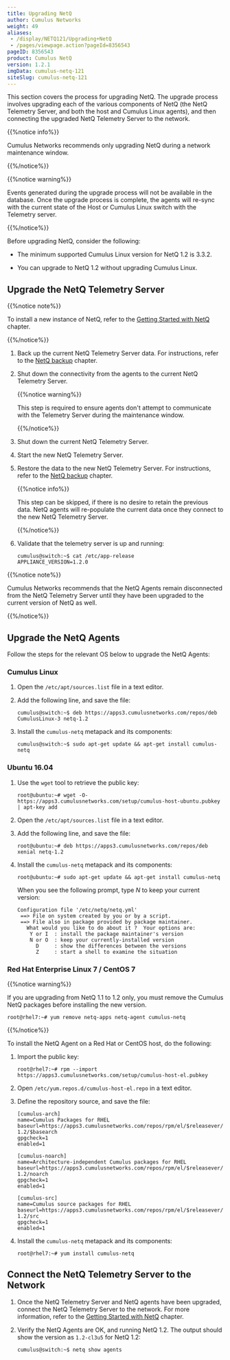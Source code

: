 ```yaml
---
title: Upgrading NetQ
author: Cumulus Networks
weight: 49
aliases:
 - /display/NETQ121/Upgrading+NetQ
 - /pages/viewpage.action?pageId=8356543
pageID: 8356543
product: Cumulus NetQ
version: 1.2.1
imgData: cumulus-netq-121
siteSlug: cumulus-netq-121
---
```

This section covers the process for upgrading NetQ. The upgrade process
involves upgrading each of the various components of NetQ (the NetQ
Telemetry Server, and both the host and Cumulus Linux agents), and then
connecting the upgraded NetQ Telemetry Server to the network.

{{%notice info%}}

Cumulus Networks recommends only upgrading NetQ during a network
maintenance window.

{{%/notice%}}

{{%notice warning%}}

Events generated during the upgrade process will not be available in the
database. Once the upgrade process is complete, the agents will re-sync
with the current state of the Host or Cumulus Linux switch with the
Telemetry server.

{{%/notice%}}

Before upgrading NetQ, consider the following:

  - The minimum supported Cumulus Linux version for NetQ 1.2 is 3.3.2.

  - You can upgrade to NetQ 1.2 without upgrading Cumulus Linux.

## Upgrade the NetQ Telemetry Server</span>

{{%notice note%}}

To install a new instance of NetQ, refer to the [Getting Started with
NetQ](/version/cumulus-netq-121/Getting-Started-with-NetQ/) chapter.

{{%/notice%}}

1.  Back up the current NetQ Telemetry Server data. For instructions,
    refer to the [NetQ
    backup](/version/cumulus-netq-121/Restoring-from-Backups-with-NetQ)
    chapter.

2.  Shut down the connectivity from the agents to the current NetQ
    Telemetry Server.
    
    {{%notice warning%}}
    
    This step is required to ensure agents don't attempt to communicate
    with the Telemetry Server during the maintenance window.
    
    {{%/notice%}}

3.  Shut down the current NetQ Telemetry Server.

4.  Start the new NetQ Telemetry Server.

5.  Restore the data to the new NetQ Telemetry Server. For instructions,
    refer to the [NetQ
    backup](/version/cumulus-netq-121/Restoring-from-Backups-with-NetQ)
    chapter.
    
    {{%notice info%}}
    
    This step can be skipped, if there is no desire to retain the
    previous data. NetQ agents will re-populate the current data once
    they connect to the new NetQ Telemetry Server.
    
    {{%/notice%}}

6.  Validate that the telemetry server is up and running:
    
        cumulus@switch:~$ cat /etc/app-release
        APPLIANCE_VERSION=1.2.0

{{%notice note%}}

Cumulus Networks recommends that the NetQ Agents remain disconnected
from the NetQ Telemetry Server until they have been upgraded to the
current version of NetQ as well.

{{%/notice%}}

## Upgrade the NetQ Agents</span>

Follow the steps for the relevant OS below to upgrade the NetQ Agents:

### Cumulus Linux</span>

1.  Open the `/etc/apt/sources.list` file in a text editor.

2.  Add the following line, and save the file:
    
        cumulus@switch:~$ deb https://apps3.cumulusnetworks.com/repos/deb CumulusLinux-3 netq-1.2

3.  Install the `cumulus-netq` metapack and its components:
    
        cumulus@switch:~$ sudo apt-get update && apt-get install cumulus-netq

### Ubuntu 16.04</span>

1.  Use the `wget` tool to retrieve the public key:
    
        root@ubuntu:~# wget -O- https://apps3.cumulusnetworks.com/setup/cumulus-host-ubuntu.pubkey | apt-key add

2.  Open the `/etc/apt/sources.list` file in a text editor.

3.  Add the following line, and save the file:
    
        root@ubuntu:~# deb https://apps3.cumulusnetworks.com/repos/deb xenial netq-1.2

4.  Install the `cumulus-netq` metapack and its components:
    
        root@ubuntu:~# sudo apt-get update && apt-get install cumulus-netq
    
    When you see the following prompt, type *N* to keep your current
    version:
    
        Configuration file '/etc/netq/netq.yml'
         ==> File on system created by you or by a script.
         ==> File also in package provided by package maintainer.
           What would you like to do about it ?  Your options are:
            Y or I  : install the package maintainer's version
            N or O  : keep your currently-installed version
              D     : show the differences between the versions
              Z     : start a shell to examine the situation

### Red Hat Enterprise Linux 7 / CentOS 7</span>

{{%notice warning%}}

If you are upgrading from NetQ 1.1 to 1.2 only, you must remove the
Cumulus NetQ packages before installing the new version.

    root@rhel7:~# yum remove netq-apps netq-agent cumulus-netq

{{%/notice%}}

To install the NetQ Agent on a Red Hat or CentOS host, do the following:

1.  Import the public key:
    
        root@rhel7:~# rpm --import https://apps3.cumulusnetworks.com/setup/cumulus-host-el.pubkey

2.  Open `/etc/yum.repos.d/cumulus-host-el.repo` in a text editor.

3.  Define the repository source, and save the file:
    
        [cumulus-arch]
        name=Cumulus Packages for RHEL
        baseurl=https://apps3.cumulusnetworks.com/repos/rpm/el/$releasever/netq-1.2/$basearch
        gpgcheck=1
        enabled=1
         
        [cumulus-noarch]
        name=Architecture-independent Cumulus packages for RHEL
        baseurl=https://apps3.cumulusnetworks.com/repos/rpm/el/$releasever/netq-1.2/noarch
        gpgcheck=1
        enabled=1
         
        [cumulus-src]
        name=Cumulus source packages for RHEL
        baseurl=https://apps3.cumulusnetworks.com/repos/rpm/el/$releasever/netq-1.2/src
        gpgcheck=1
        enabled=1

4.  Install the `cumulus-netq` metapack and its components:
    
        root@rhel7:~# yum install cumulus-netq

## Connect the NetQ Telemetry Server to the Network</span>

1.  Once the NetQ Telemetry Server and NetQ agents have been upgraded,
    connect the NetQ Telemetry Server to the network. For more
    information, refer to the [Getting Started with
    NetQ](/version/cumulus-netq-121/Getting-Started-with-NetQ/) chapter.

2.  Verify the NetQ Agents are OK, and running NetQ 1.2. The output
    should show the version as `1.2-cl3u5` for NetQ 1.2:
    
        cumulus@switch:~$ netq show agents

